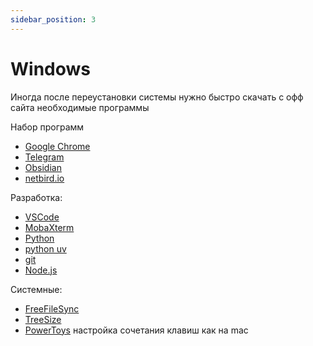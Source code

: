 ```yaml
---
sidebar_position: 3
---
```


# Windows

Иногда после переустановки системы нужно быстро скачать с офф сайта необходимые программы

Набор программ

- [Google Chrome](https://www.google.com/chrome/)
- [Telegram](https://desktop.telegram.org/)
- [Obsidian](https://obsidian.md/)
- [netbird.io](https://netbird.io/)

Разработка:

- [VSCode](https://code.visualstudio.com/)
- [MobaXterm](https://mobaxterm.mobatek.net/)
- [Python](https://www.python.org/)
- [python uv](https://docs.astral.sh/uv/getting-started/installation/)
- [git](https://git-scm.com/downloads)
- [Node.js](https://nodejs.org/en/download)

Системные:

- [FreeFileSync](https://freefilesync.org/)
- [TreeSize](https://www.jam-software.com/treesize_free)
- [PowerToys](https://github.com/microsoft/PowerToys) настройка сочетания клавиш как на mac
